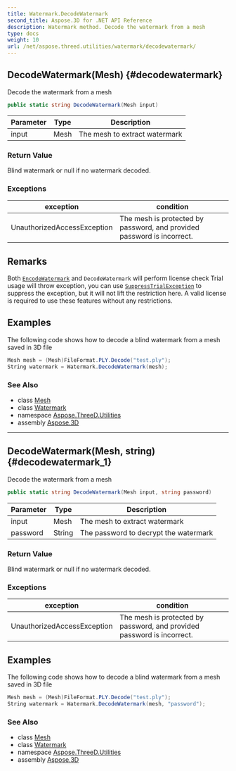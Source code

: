```yaml
---
title: Watermark.DecodeWatermark
second_title: Aspose.3D for .NET API Reference
description: Watermark method. Decode the watermark from a mesh
type: docs
weight: 10
url: /net/aspose.threed.utilities/watermark/decodewatermark/
---
```

## DecodeWatermark(Mesh) {#decodewatermark}

Decode the watermark from a mesh

```csharp
public static string DecodeWatermark(Mesh input)
```

| Parameter | Type | Description |
| --- | --- | --- |
| input | Mesh | The mesh to extract watermark |

### Return Value

Blind watermark or null if no watermark decoded.

### Exceptions

| exception | condition |
| --- | --- |
| UnauthorizedAccessException | The mesh is protected by password, and provided password is incorrect. |

## Remarks

Both [`EncodeWatermark`](../encodewatermark/) and `DecodeWatermark` will perform license check Trial usage will throw exception, you can use [`SuppressTrialException`](../../../aspose.threed/trialexception/suppresstrialexception/) to suppress the exception, but it will not lift the restriction here. A valid license is required to use these features without any restrictions.

## Examples

The following code shows how to decode a blind watermark from a mesh saved in 3D file

```csharp
Mesh mesh = (Mesh)FileFormat.PLY.Decode("test.ply");
String watermark = Watermark.DecodeWatermark(mesh);
```

### See Also

* class [Mesh](../../../aspose.threed.entities/mesh/)
* class [Watermark](../)
* namespace [Aspose.ThreeD.Utilities](../../watermark/)
* assembly [Aspose.3D](../../../)

---

## DecodeWatermark(Mesh, string) {#decodewatermark_1}

Decode the watermark from a mesh

```csharp
public static string DecodeWatermark(Mesh input, string password)
```

| Parameter | Type | Description |
| --- | --- | --- |
| input | Mesh | The mesh to extract watermark |
| password | String | The password to decrypt the watermark |

### Return Value

Blind watermark or null if no watermark decoded.

### Exceptions

| exception | condition |
| --- | --- |
| UnauthorizedAccessException | The mesh is protected by password, and provided password is incorrect. |

## Examples

The following code shows how to decode a blind watermark from a mesh saved in 3D file

```csharp
Mesh mesh = (Mesh)FileFormat.PLY.Decode("test.ply");
String watermark = Watermark.DecodeWatermark(mesh, "password");
```

### See Also

* class [Mesh](../../../aspose.threed.entities/mesh/)
* class [Watermark](../)
* namespace [Aspose.ThreeD.Utilities](../../watermark/)
* assembly [Aspose.3D](../../../)



